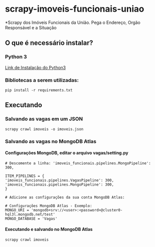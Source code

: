 # scrapy-imoveis-funcionais-uniao
*Scrapy dos Imóveis Funcionais da União. Pega o Endereço, Orgão Responsável e a Situação

## O que é necessário instalar?
### Python 3
     
[Link de Instalação do Python3](https://www.python.org/downloads/release/python-364/)
  
### Bibliotecas a serem utilizadas:

    pip install -r requirements.txt

## Executando
### Salvando as vagas em um JSON

    scrapy crawl imoveis -o imoveis.json
    
### Salvando as vagas no MongoDB Atlas
#### Configurações MongoDB, editar o arquivo vagas/setting.py 
    # Descomente a linha: 'imoveis_funcionais.pipelines.MongoPipeline': 300,
    
    ITEM_PIPELINES = {
    'imoveis_funcionais.pipelines.VagasPipeline': 300,
    'imoveis_funcionais.pipelines.MongoPipeline': 300,
    }
    
    # Adicione as configurações da sua conta MongoDB Atlas:
    
    # Configurações MongoDB Atlas - Exemplo:
    MONGO_URI = 'mongodb+srv://<user>:<password>@cluster0-hql3l.mongodb.net/test'
    MONGO_DATABASE = 'Vagas'
    
#### Executando e salvando no MongoDB Atlas
    scrapy crawl imoveis
